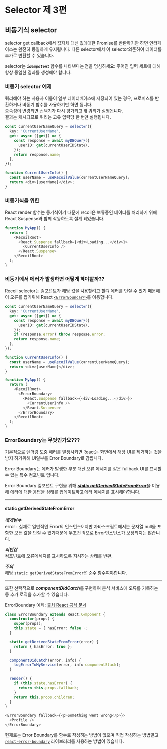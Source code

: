 # **Selector 제 3편**

## **비동기식 selector**

selector get callback에서 값자체 대신 값에대한 Promise를 반환하기만 하면 인터페이스는 완전히 동일하게 유지됩니다. 다른 selector에서 이 selector의존하여 데이터를 추가로 변환할 수 있습니다.  

selector는 ***`idempotent`*** 함수를 나타낸다는 점을 명심하세요: 주어진 입력 세트에 대해 항상 동일한 결과를 생성해야 합니다.

### 비동기 selector 예제

쿼리해야 하는 사용자 이름이 일부 데이터베이스에 저장되어 있는 경우, 프로미스를 반환하거나 비동기 함수를 사용하기만 하면 됩니다.  
종속성이 변경되면 선택기가 다시 평가되고 새 쿼리가 실행됩니다.  
결과는 캐시되므로 쿼리는 고유 입력당 한 번만 실행됩니다.  

```typescript
const currentUserNameQuery = selector({
  key: 'CurrentUserName',
  get: async ({get}) => {
    const response = await myDBQuery({
      userID: get(currentUserIDState),
    });
    return response.name;
  },
});

function CurrentUserInfo() {
  const userName = useRecoilValue(currentUserNameQuery);
  return <div>{userName}</div>;
}
```

### 비동기식을 위한

React render 함수는 동기식이기 때문에 recoil은 보류중인 데이터를 처리하기 위해 React Suspense와 함께 작동하도록 설계 되었습니다.

```typescript
function MyApp() {
  return (
    <RecoilRoot>
      <React.Suspense fallback={<div>Loading...</div>}>
        <CurrentUserInfo />
      </React.Suspense>
    </RecoilRoot>
  );
}
```

### 비동기에서 에러가 발생하면 어떻게 해야할까??

Recoil selector는 컴포넌트가 해당 값을 사용할려고 할떄 에러를 던질 수 있기 때문에 이 오류를 잡기위해 React [`<ErrorBoundary>`](https://react.dev/reference/react/Component#catching-rendering-errors-with-an-error-boundary)를 이용합니다.

```typescript
const currentUserNameQuery = selector({
  key: 'CurrentUserName',
  get: async ({get}) => {
    const response = await myDBQuery({
      userID: get(currentUserIDState),
    });
    if (response.error) throw response.error;
    return response.name;
  },
});

function CurrentUserInfo() {
  const userName = useRecoilValue(currentUserNameQuery);
  return <div>{userName}</div>;
}

function MyApp() {
  return (
    <RecoilRoot>
      <ErrorBoundary>
        <React.Suspense fallback={<div>Loading...</div>}>
          <CurrentUserInfo />
        </React.Suspense>
      </ErrorBoundary>
    </RecoilRoot>
  );
}
```

### ErrorBoundary는 무엇인가요???

기본적으로 렌더링 도중 에러를 발생시키면 React는 화면에서 해당 UI를 제거하는 것을 방지 하기위해 UI일부를 Error Boundary로 감쌉니다.  

Error Boundary는 에러가 발생한 부분 대신 오류 메세지를 같은 fullback UI를 표시할 수 있는 특수 컴포넌트 입니다.  

Error Boundary 컴포넌트 구현을 위해 [***static getDerivedStateFromError***](#static-getderivedstatefromerror)을 이용해 에러에 대한 응답을 상태를 업데이트하고 에러 메세지를 표시해야합니다.  

---

#### static getDerivedStateFromError

***매개변수***  
error : 실제로 일반적인 Error의 인스턴스이지만 자바스크립트에서는 문자열 null을 포함한 모든 값을 던질 수 있기때문에 무조건 적으로 Error인스턴스가 보장되지는 않습니다.  

***리턴값***  
컴포넌트에 오류메세지를 표시하도록 지시하는 상태를 반환.

***주의***  
해당 `static getDerivedStateFromError`은 순수 함수여야합니다.

---

또한 선택적으로 ***componentDidCatch***를 구현하여 분석 서비스에 오류를 기록하는등 추가 로직을 추가할 수 있습니다.  

ErrorBoundary 예제: [출처 React 공식 문서](https://react.dev/reference/react/Component#catching-rendering-errors-with-an-error-boundary)

```typescript
class ErrorBoundary extends React.Component {
  constructor(props) {
    super(props);
    this.state = { hasError: false };
  }

  static getDerivedStateFromError(error) {
    return { hasError: true };
  }

  componentDidCatch(error, info) {
    logErrorToMyService(error, info.componentStack);
  }

  render() {
    if (this.state.hasError) {
      return this.props.fallback;
    }
    return this.props.children;
  }
}

<ErrorBoundary fallback={<p>Something went wrong</p>}>
  <Profile />
</ErrorBoundary>
```

현재로는 Error Boundary를 함수로 작성하는 방법이 없으며 직접 작성하는 방법말고 [`react-error-boundary`](https://github.com/bvaughn/react-error-boundary) 라이브러리를 사용하는 방법이 있습니다.
